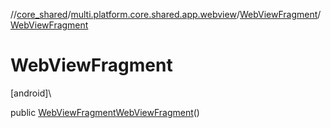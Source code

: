 //[core_shared](../../../index.md)/[multi.platform.core.shared.app.webview](../index.md)/[WebViewFragment](index.md)/[WebViewFragment](-web-view-fragment.md)

# WebViewFragment

[android]\

public [WebViewFragment](index.md)[WebViewFragment](-web-view-fragment.md)()
